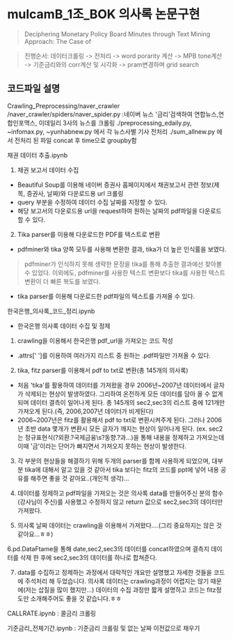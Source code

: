 # mulcamB_1조_BOK 의사록 논문구현
> Deciphering Monetary Policy Board Minutes through Text Mining Approach: The Case of 

> 진행순서:
> 데이터크롤링 -> 전처리 -> word porarity 계산 -> MPB tone계산 -> 기준금리와의 corr계산 및 시각화 -> pram변경하며 grid search


## 코드파일 설명
Crawling_Preprocessing/naver_crawler
/naver_crawler/spiders/naver_spider.py
:네이버 뉴스 '금리'검색하여 연합뉴스,연합인포맥스, 이데일리 3사의 뉴스를 크롤링
./preprocessing_edaily.py, ~infomax.py, ~yunhabnew.py 에서 각 뉴스사별 기사 전처리
./sum_allnew.py 에서 전처리 된 파일 concat 후 time으로 groupby함



채권 데이터 추출.ipynb 
 1. 채권 보고서 데이터 수집
 - Beautiful Soup를 이용해 네이버 증권사 홈페이지에서 채권보고서 관련 정보(제목, 증권사, 날짜)와 다운로드용 url 크롤링
 - query 부분을 수정하여 데이터 수집 날짜를 지정할 수 있다.
 - 해당 보고서의 다운로드용 url을 request하여 원하는 날짜의 pdf파일을 다운로드할 수 있다.

 2. Tika parser를 이용해 다운로드한 PDF를 텍스트로 변환
 - pdfminer와 tika 양쪽 모두를 사용해 변환한 결과, tika가 더 높은 인식률을 보였다.
  > pdfminer가 인식하지 못해 생략한 문장을 tika를 통해 추출한 결과에선 찾아볼 수 있었다.
  > 이외에도, pdfminer를 사용한 텍스트 변환보다 tika를 사용한 텍스트 변환이 더 빠른 복도를 보였다.
 - tika parser를 이용해 다운로드한 pdf파일의 텍스트를 가져올 수 있다.


한국은행_의사록_코드_정리.ipynb
- 한국은행 의사록 데이터 수집 및 정제
1. crawling을 이용해서 한국은행 pdf_url을 가져오는 코드 작성
- .attrs[' ']를 이용하여 여러가지 리스트 중 원하는 .pdf파일만 가져올 수 있다.

2. tika, fitz parser를 이용해서 pdf to txt로 변환(총 145개의 의사록)
- 처음 'tika'를 활용하여 데이터를 가져왔을 경우 2006년~2007년 데이터에서 글자가 삭제되는 현상이 발생하였다. 그리하여 온전하게 모든 데이터를 담아 올 수 없게 되며 데이터 결측이 일어나게 된다.
총 145개의 sec2,sec3의 리스트 중에 121개만 가져오게 된다.(즉, 2006,2007년 데이터가 비게된다)
- 2006~2007년은 fitz를 활용해서 pdf to txt로 변환시켜주게 된다. 그러나 2006년 초반 data 몇개가 변환시
모든 글자가 깨지는 현상이 일어나게 된다. (ex. sec2는 정규표현식(?외환.?국제금융\s?동향.?과...)을 통해 내용을 정제하고 가져오는데 이때 '금'이라는 단어가 빠지면서 가져오지 못하는 현상이 발생한다. 

3. 각 부분의 현상들을 해결하기 위해 두개의 parser를 함께 사용하게 되었으며, 대부분 tika에 대해서 알고 있을 것 같아서 tika 보다는 fitz의 코드를 ppt에 넣어 내용 공유를 해주면 좋을 것 같아요..(개인적 생각)...

4. 데이터를 정제하고 pdf파일을 가져오는 것은 의사록 data를 만들어주신 분의 함수(강사님이 주신)를 사용했고 수정하지 않고 return 값으로 sec2,sec3의 데이터만 가져왔다.

5. 의사록 날짜 데이터는 crawling을 이용해서 가져왔다....(그리 중요하지는 않은 것 같아요...ㅎㅎ) 

6.pd.DataFtame을 통해 date,sec2,sec3의 데이터를 concat하였으며 결측지 데이터를 삭제 한 후에 sec2,sec3의 데이터를 하나로 합쳐준다.

7. data를 수집하고 정제하는 과정에서 대락적인 개요만 설명했고 자세한 것들을 코드에 주석처리 해 두었습니다. 의사록 데이터는 crawling과정이 어렵지는 않기 때문에(저는 삽질을 많이 했지만...) 데이터의 수집 과정만 짧게 설명하고 코드는 fitz정도만 소개해주어도 좋을 것 같습니다.ㅎㅎ



CALLRATE.ipynb : 콜금리 크롤링

기준금리_전체기간.ipynb : 기준금리 크롤링 및 없는 날짜 이전값으로 채우기